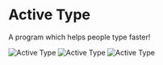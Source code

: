 # Active Type
A program which helps people type faster!

![Active Type](https://cloud.githubusercontent.com/assets/9437726/6993581/cafaf7e8-db01-11e4-839c-d727b72acf05.png)
![Active Type](https://cloud.githubusercontent.com/assets/9437726/6993582/cb00c70e-db01-11e4-89cc-2b025706a7ba.png)
![Active Type](https://cloud.githubusercontent.com/assets/9437726/6993583/cb0a4b44-db01-11e4-98a1-bec9ac712425.png)
